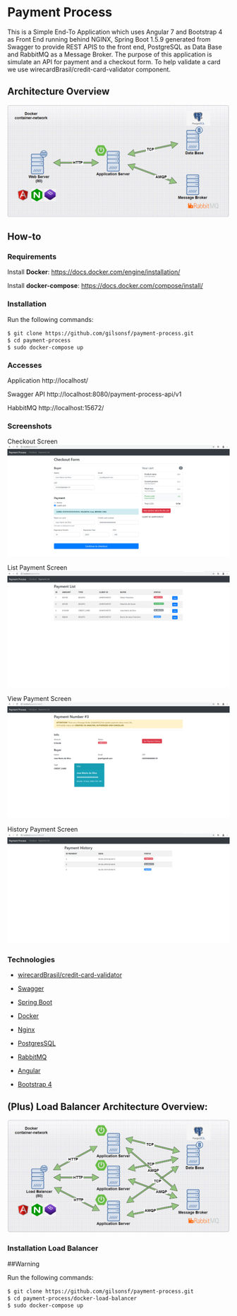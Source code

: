 # Payment Process

This is a Simple End-To Application which uses Angular 7 and Bootstrap 4 as Front End running behind NGINX, Spring Boot 1.5.9 generated from Swagger to provide REST APIS to the front end, PostgreSQL as Data Base and RabbitMQ as a Message Broker.
The purpose of this application is simulate an API for payment and a checkout form.
To help validate a card we use wirecardBrasil/credit-card-validator component.

## Architecture Overview

![](img/docker-architecture.png)

## How-to

### Requirements

Install <b>Docker</b>: https://docs.docker.com/engine/installation/

Install <b>docker-compose</b>: https://docs.docker.com/compose/install/

### Installation

Run the following commands:
  
```
$ git clone https://github.com/gilsonsf/payment-process.git
$ cd payment-process
$ sudo docker-compose up
```

### Accesses

Application http://localhost/ 

Swagger API http://localhost:8080/payment-process-api/v1

HabbitMQ http://localhost:15672/ 

### Screenshots

Checkout Screen
![](img/checkout.png)

List Payment Screen
![](img/payment-list.png)

View Payment Screen
![](img/payment-view.png)

History Payment Screen
![](img/payment-history.png)

### Technologies

- [wirecardBrasil/credit-card-validator](https://github.com/wirecardBrasil/credit-card-validator)

- [Swagger](https://swagger.io/)

- [Spring Boot](https://spring.io/projects/spring-boot)

- [Docker](https://www.docker.com/)

- [Nginx](https://www.nginx.com/)

- [PostgresSQL](https://www.postgresql.org/)

- [RabbitMQ](https://www.rabbitmq.com/)

- [Angular](https://angular.io/)

- [Bootstrap 4](https://getbootstrap.com.br/docs/4.1/getting-started/introduction/)

## (Plus) Load Balancer Architecture Overview:

![](img/docker-architecture-load-balancer.png)

### Installation Load Balancer
##Warning

Run the following commands:
  
```
$ git clone https://github.com/gilsonsf/payment-process.git
$ cd payment-process/docker-load-balancer
$ sudo docker-compose up
